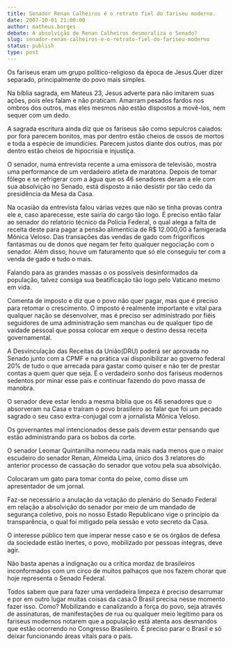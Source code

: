 ```yaml
---
title: Senador Renan Calheiros é o retrato fiel do fariseu moderno.
date: 2007-10-01 21:00:00
author: matheus.borges
debate: A absolvição de Renan Calheiros desmoraliza o Senado?
slug: senador-renan-calheiros-e-o-retrato-fiel-do-fariseu-moderno
status: publish 
type: post
---
```


  

  

 Os fariseus eram um grupo político-religioso da época de Jesus.Quer dizer separado, principalmente do povo mais simples.  

 Na bíblia sagrada, em Mateus 23, Jesus adverte para não imitarem suas ações, pois eles falam e não praticam. Amarram pesados fardos nos ombros dos outros, mas eles mesmos não estão dispostos a movê-los, nem sequer com um dedo.  

 A sagrada escritura ainda diz que os fariseus são como sepulcros caiados: por fora parecem bonitos, mas por dentro estão cheios de ossos de mortos e toda a espécie de imundícies. Parecem justos diante dos outros, mas por dentro estão cheios de hipocrisia e injustiça.  

 O senador, numa entrevista recente a uma emissora de televisão, mostra uma performance de um verdadeiro atleta de maratona. Depois de tomar fôlego e se refrigerar com a água que os 46 senadores deram a ele com sua absolvição no Senado, está disposto a não desistir por tão cedo da presidência da Mesa da Casa.  

 Na ocasião da entrevista falou várias vezes que não se tinha provas contra ele e, caso aparecesse, este sairia do cargo tão logo. É preciso então falar ao senador do relatório técnico da Polícia Federal, o qual alega a falta de receita deste para pagar a pensão alimentícia de R$ 12.000,00 à famigerada Mônica Veloso. Das transações das vendas de gado com frigoríficos fantasmas ou de donos que negam ter feito qualquer negociação com o senador. Além disso, houve um faturamento que só ele conseguiu ter com a venda de gado e tudo o mais.  

 Falando para as grandes massas o os possíveis desinformados da população, talvez consiga sua beatificação tão logo pelo Vaticano mesmo em vida.  

 Comenta de imposto e diz que o povo não quer pagar, mas que é preciso para retomar o crescimento. O imposto é realmente importante e vital para qualquer nação se desenvolver, mas é preciso ser administrado por fiéis seguidores de uma administração sem manchas ou de qualquer tipo de vaidade pessoal que possa colocar em xeque o destino dessa receita governamental.  

 A Desvinculação das Receitas da União(DRU) poderá ser aprovada no Senado junto com a CPMF e na prática vai disponibilizar ao governo federal 20% de tudo o que arrecada para gastar como quiser e não ter de prestar contas a quem quer que seja. É o verdadeiro sonho dos fariseus modernos sedentos por minar esse país e continuar fazendo do povo massa de manobra.  

 O senador deve estar lendo a mesma bíblia que os 46 senadores que o absorveram na Casa e traíram o povo brasileiro ao falar que foi um pecado sagrado o seu caso extra-conjugal com a jornalista Mônica Veloso.  

 Os governantes mal intencionados desse país devem estar pensando que estão administrando para os bobos da corte.  

 O senador Leomar Quintanilha nomeou nada mais nada menos que o maior escudeiro do senador Renan, Almeida Lima, único dos 3 relatores do anterior processo de cassação do senador que votou pela sua absolvição.  

 Colocaram um gato para tomar conta do peixe, como disse um apresentador de um jornal.  

 Faz-se necessário a anulação da votação do plenário do Senado Federal em relação a absolvição do senador por meio de um mandado de segurança coletivo, pois no nosso Estado Republicano vige o princípio da transparência, o qual foi mitigado pela sessão e voto secreto da Casa.  

 O interesse público tem que imperar nesse caso e se os órgãos de defesa da sociedade estão inertes, o povo, mobilizado por pessoas íntegras, deve agir.  

 Não basta apenas a indignação ou a crítica mordaz de brasileiros inconformados com um circo de muitos palhaços que nos fazem chorar que hoje representa o Senado Federal.  

 Todos sabem que para fazer uma verdadeira limpeza é preciso desarrumar e por em outro lugar muitas coisas da casa.O Brasil precisa nesse momento fazer isso. Como? Mobilizando e canalizando a força do povo, seja através de assinaturas, de manifestações de rua ou qualquer meio legítimo para os fariseus modernos notarem que a população está atenta aos desmandos que estão ocorrendo no Congresso Brasileiro. É preciso parar o Brasil e só deixar funcionando áreas vitais para o país.
